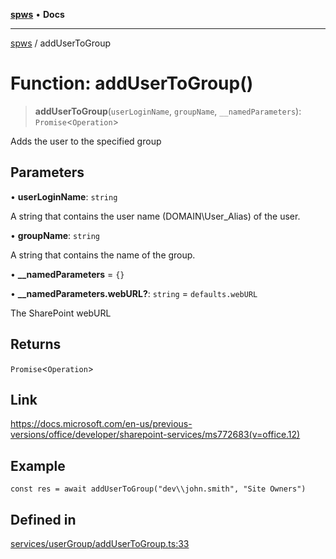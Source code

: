 [**spws**](../README.md) • **Docs**

***

[spws](../globals.md) / addUserToGroup

# Function: addUserToGroup()

> **addUserToGroup**(`userLoginName`, `groupName`, `__namedParameters`): `Promise`\<`Operation`\>

Adds the user to the specified group

## Parameters

• **userLoginName**: `string`

A string that contains the user name (DOMAIN\User_Alias) of the user.

• **groupName**: `string`

A string that contains the name of the group.

• **\_\_namedParameters** = `{}`

• **\_\_namedParameters.webURL?**: `string` = `defaults.webURL`

The SharePoint webURL

## Returns

`Promise`\<`Operation`\>

## Link

https://docs.microsoft.com/en-us/previous-versions/office/developer/sharepoint-services/ms772683(v=office.12)

## Example

```
const res = await addUserToGroup("dev\\john.smith", "Site Owners")
```

## Defined in

[services/userGroup/addUserToGroup.ts:33](https://github.com/rlking1985/spws/blob/eac8675429b3cb92c57fd641d54e84f4ab439754/src/services/userGroup/addUserToGroup.ts#L33)
